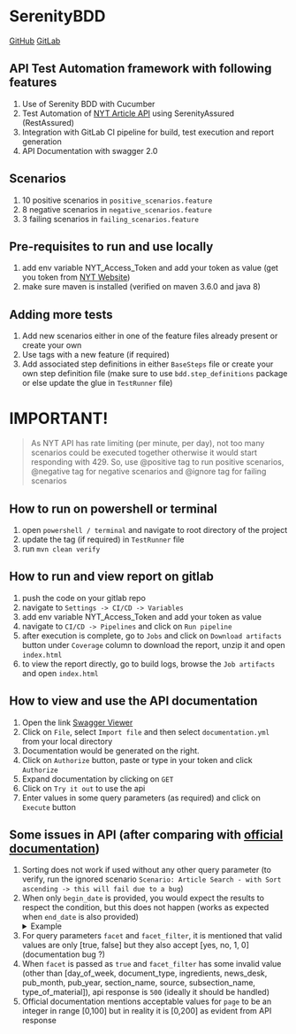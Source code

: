 # SerenityBDD #
[GitHub](https://github.com/NavGitGood/SerenityBDD.git)
[GitLab](https://gitlab.com/nnav4u/SerenityBDD.git)

## API Test Automation framework with following features ##
1. Use of Serenity BDD with Cucumber
2. Test Automation of [NYT Article API](https://api.nytimes.com/svc/search/v2/articlesearch.json) using SerenityAssured (RestAssured)
3. Integration with GitLab CI pipeline for build, test execution and report generation
4. API Documentation with swagger 2.0

## Scenarios ##
1. 10 positive scenarios in `positive_scenarios.feature`
2. 8 negative scenarios in `negative_scenarios.feature`
3. 3 failing scenarios in `failing_scenarios.feature`

## Pre-requisites to run and use locally ##
1. add env variable NYT_Access_Token and add your token as value (get you token from [NYT Website](https://developer.nytimes.com/apis))
2. make sure maven is installed (verified on maven 3.6.0 and java 8)

## Adding more tests ##
1. Add new scenarios either in one of the feature files already present or create your own
2. Use tags with a new feature (if required)
3. Add associated step definitions in either `BaseSteps` file or create your own step definition file (make sure to use `bdd.step_definitions` package or else update the glue in `TestRunner` file)

# IMPORTANT! #
> As NYT API has rate limiting (per minute, per day), not too many scenarios could be executed together otherwise it would start responding with 429.
> So, use @positive tag to run positive scenarios, @negative tag for negative scenarios and @ignore tag for failing scenarios

## How to run on powershell or terminal ##
1. open `powershell / terminal` and navigate to root directory of the project
2. update the tag (if required) in `TestRunner` file
3. run `mvn clean verify`

## How to run and view report on gitlab ##
1. push the code on your gitlab repo
2. navigate to `Settings -> CI/CD -> Variables`
3. add env variable NYT_Access_Token and add your token as value
4. navigate to `CI/CD -> Pipelines` and click on `Run pipeline`
5. after execution is complete, go to `Jobs` and click on `Download artifacts` button under `Coverage` column to download the report, unzip it and open `index.html`
6. to view the report directly, go to build logs, browse the `Job artifacts` and open `index.html`

## How to view and use the API documentation ##
1. Open the link [Swagger Viewer](https://editor.swagger.io/)
2. Click on `File`, select `Import file` and then select `documentation.yml` from your local directory
3. Documentation would be generated on the right.
4. Click on `Authorize` button, paste or type in your token and click `Authorize`
5. Expand documentation by clicking on `GET`
6. Click on `Try it out` to use the api
7. Enter values in some query parameters (as required) and click on `Execute` button

## Some issues in API (after comparing with [official documentation](https://developer.nytimes.com/docs/articlesearch-product/1/routes/articlesearch.json/get)) ##
1. Sorting does not work if used without any other query parameter (to verify, run the ignored scenario `Scenario: Article Search - with Sort ascending -> this will fail due to a bug`)
2. When only `begin_date` is provided, you would expect the results to respect the condition, but this does not happen (works as expected when `end_date` is also provided)
    <details> 
   <summary>Example</summary>
    On passing begin_date as 19901001 the pub_date still has the latest year instead of 1990
    </details>
3. For query parameters `facet` and `facet_filter`, it is mentioned that valid values are only [true, false] but they also accept [yes, no, 1, 0] (documentation bug ?)
4. When `facet` is passed as `true` and `facet_filter` has some invalid value (other than [day_of_week, document_type, ingredients, news_desk, pub_month, pub_year, section_name, source, subsection_name, type_of_material]), api response is `500` (ideally it should be handled)
5. Official documentation mentions acceptable values for `page` to be an integer in range [0,100] but in reality it is [0,200] as evident from API response
